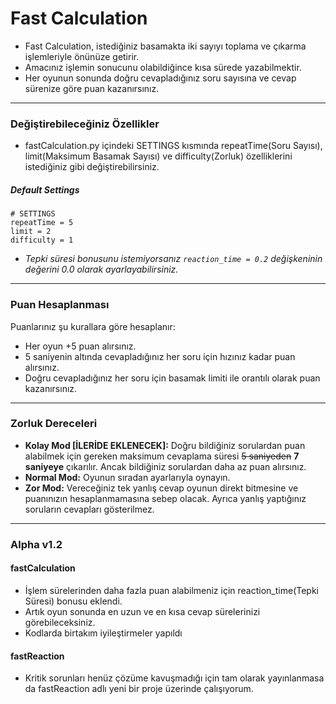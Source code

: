 # Fast Calculation

- Fast Calculation, istediğiniz basamakta iki sayıyı toplama ve çıkarma işlemleriyle önünüze getirir.
- Amacınız işlemin sonucunu olabildiğince kısa sürede yazabilmektir.
- Her oyunun sonunda doğru cevapladığınız soru sayısına ve cevap sürenize göre puan kazanırsınız.

------------

### Değiştirebileceğiniz Özellikler
- fastCalculation.py içindeki SETTINGS kısmında repeatTime(Soru Sayısı), limit(Maksimum Basamak Sayısı) ve difficulty(Zorluk) özelliklerini istediğiniz gibi değiştirebilirsiniz.
##### Default Settings
```
# SETTINGS
repeatTime = 5
limit = 2
difficulty = 1
```
-  *Tepki süresi bonusunu istemiyorsanız `reaction_time = 0.2` değişkeninin değerini 0.0 olarak ayarlayabilirsiniz.*

------------

### Puan Hesaplanması
 Puanlarınız şu kurallara göre hesaplanır:
 - Her oyun +5 puan alırsınız.
 - 5 saniyenin altında cevapladığınız her soru için hızınız kadar puan alırsınız.
 - Doğru cevapladığınız her soru için basamak limiti ile orantılı olarak puan kazanırsınız.

------------

### Zorluk Dereceleri
- **Kolay Mod [İLERİDE EKLENECEK]:** Doğru bildiğiniz sorulardan puan alabilmek için gereken maksimum cevaplama süresi ~~5 saniyeden~~ **7 saniyeye** çıkarılır. Ancak bildiğiniz sorulardan daha az puan alırsınız.
- **Normal Mod:** Oyunun sıradan ayarlarıyla oynayın.
- **Zor Mod:** Vereceğiniz tek yanlış cevap oyunun direkt bitmesine ve puanınızın hesaplanmamasına sebep olacak. Ayrıca yanlış yaptığınız soruların cevapları gösterilmez.

------------

### Alpha v1.2
#### fastCalculation
- İşlem sürelerinden daha fazla puan alabilmeniz için reaction_time(Tepki Süresi) bonusu eklendi.
- Artık oyun sonunda en uzun ve en kısa cevap sürelerinizi görebileceksiniz.
- Kodlarda birtakım iyileştirmeler yapıldı

#### fastReaction 
- Kritik sorunları henüz çözüme kavuşmadığı için tam olarak yayınlanmasa da fastReaction adlı yeni bir proje üzerinde çalışıyorum.
